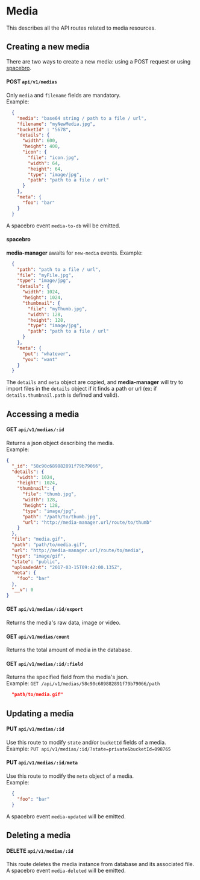 # Media

This describes all the API routes related to media resources.  

## Creating a new media

There are two ways to create a new media: using a POST request or using [spacebro](https://github.com/spacebro/spacebro).  

#### POST `api/v1/medias`
Only `media` and `filename` fields are mandatory.  
Example:
```json
  {
    "media": "base64 string / path to a file / url",
    "filename": "myNewMedia.jpg",
    "bucketId" : "5678",
    "details": {
      "width": 600,
      "height": 400,
      "icon": {
        "file": "icon.jpg",
        "width": 64,
        "height": 64,
        "type": "image/jpg",
        "path": "path to a file / url"
      }
    },
    "meta": {
      "foo": "bar"
    }
  }
```

A spacebro event `media-to-db` will be emitted.

#### spacebro
**media-manager** awaits for `new-media` events.
Example:
```json
  {
    "path": "path to a file / url",
    "file": "myFile.jpg",
    "type": "image/jpg",
    "details": {
      "width": 1024,
      "height": 1024,
      "thumbnail": {
        "file": "myThumb.jpg",
        "width": 128,
        "height": 128,
        "type": "image/jpg",
        "path": "path to a file / url"
      }
    },
    "meta": {
      "put": "whatever",
      "you": "want"
    }
  }
```

The `details` and `meta` object are copied, and **media-manager** will try to import files in the `details` object if it finds a path or url (ex: if `details.thumbnail.path` is defined and valid).

## Accessing a media

#### GET `api/v1/medias/:id`
Returns a json object describing the media.  
Example:
```json
{
  "_id": "58c90c689882891f79b79066",
  "details": {
    "width": 1024,
    "height": 1024,
    "thumbnail": {
      "file": "thumb.jpg",
      "width": 128,
      "height": 128,
      "type": "image/jpg",
      "path": "/path/to/thumb.jpg",
      "url": "http://media-manager.url/route/to/thumb"
    }
  },
  "file": "media.gif",
  "path": "path/to/media.gif",
  "url": "http://media-manager.url/route/to/media",
  "type": "image/gif",
  "state": "public",
  "uploadedAt": "2017-03-15T09:42:00.135Z",
  "meta": {
    "foo": "bar"
  },
  "__v": 0
}
```

#### GET `api/v1/medias/:id/export`
Returns the media's raw data, image or video.  

#### GET `api/v1/medias/count`
Returns the total amount of media in the database.  

#### GET `api/v1/medias/:id/:field`
Returns the specified field from the media's json.  
Example: `GET /api/v1/medias/58c90c689882891f79b79066/path`  
```json
  "path/to/media.gif"
```

## Updating a media

#### PUT `api/v1/medias/:id`
Use this route to modify `state` and/or `bucketId` fields of a media.  
Example: `PUT api/v1/medias/:id/?state=private&bucketId=098765`  

#### PUT `api/v1/medias/:id/meta`
Use this route to modify the `meta` object of a media.  
Example:
```json
  {
    "foo": "bar"
  }
```
A spacebro event `media-updated` will be emitted.

## Deleting a media

#### DELETE `api/v1/medias/:id`
This route deletes the media instance from database and its associated file.  
A spacebro event `media-deleted` will be emitted.
